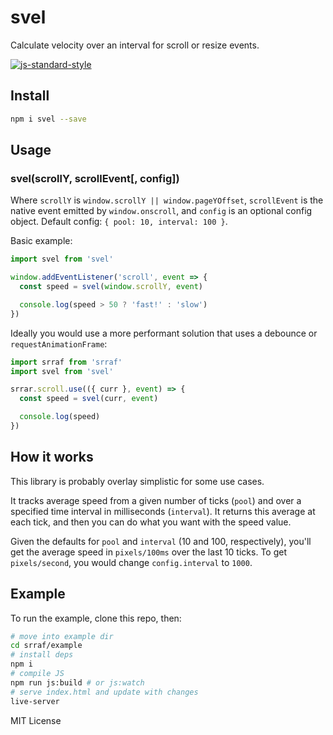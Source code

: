 # svel
Calculate velocity over an interval for scroll or resize events.

[![js-standard-style](https://cdn.rawgit.com/feross/standard/master/badge.svg)](http://standardjs.com)

## Install
```bash
npm i svel --save
```

## Usage 
### svel(scrollY, scrollEvent[, config])
Where `scrollY` is `window.scrollY || window.pageYOffset`, `scrollEvent` is the native event emitted by `window.onscroll`, and `config` is an optional config object. Default config: `{ pool: 10, interval: 100 }`.

Basic example:
```javascript
import svel from 'svel'

window.addEventListener('scroll', event => {
  const speed = svel(window.scrollY, event)

  console.log(speed > 50 ? 'fast!' : 'slow')
})
```

Ideally you would use a more performant solution that uses a debounce or `requestAnimationFrame`:
```javascript
import srraf from 'srraf'
import svel from 'svel'

srrar.scroll.use(({ curr }, event) => {
  const speed = svel(curr, event)

  console.log(speed)
})
```

## How it works
This library is probably overlay simplistic for some use cases. 

It tracks average speed from a given number of ticks (`pool`) and over a specified time interval in milliseconds (`interval`). It returns this average at each tick, and then you can do what you want with the speed value.

Given the defaults for `pool` and `interval` (10 and 100, respectively), you'll get the average speed in `pixels/100ms` over the last 10 ticks. To get `pixels/second`, you would change `config.interval` to `1000`.

## Example
To run the example, clone this repo, then:
```bash
# move into example dir
cd srraf/example
# install deps
npm i
# compile JS
npm run js:build # or js:watch
# serve index.html and update with changes
live-server 
```

MIT License
